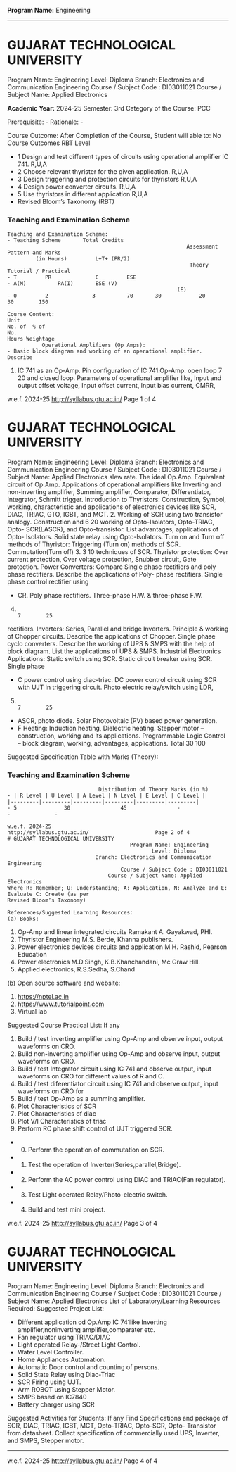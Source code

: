 **Program Name:** Engineering

---

# GUJARAT TECHNOLOGICAL UNIVERSITY
Program Name: Engineering
Level: Diploma
Branch: Electronics and Communication Engineering
Course / Subject Code : DI03011021
Course / Subject Name: Applied Electronics

**Academic Year:** 2024-25
Semester:                            3rd
Category of the Course:              PCC

Prerequisite:         -
Rationale:            -

Course Outcome:
After Completion of the Course, Student will able to:
No                                      Course Outcomes                                           RBT Level
- 1     Design and test different types of circuits using operational amplifier IC 741.        R,U,A
- 2     Choose relevant thyrister for the given application.                                   R,U,A
- 3     Design triggering and protection circuits for thyristors                               R,U,A
- 4     Design power converter circuits.                                                       R,U,A
- 5 Use thyristors in different application                                                   R,U,A
- Revised Bloom’s Taxonomy (RBT)

### Teaching and Examination Scheme

```
Teaching and Examination Scheme:
- Teaching Scheme       Total Credits
                                                         Assessment Pattern and Marks
         (in Hours)         L+T+ (PR/2)
                                                          Theory          Tutorial / Practical
- T         PR              C         ESE
- A(M)          PA(I)       ESE (V)
                                                      (E)
- 0         2              3          70       30            20             30        150

Course Content:
Unit                                                                                 No. of  % of
No.                                                                                  Hours Weightage
           Operational Amplifiers (Op Amps):
- Basic block diagram and working of an operational amplifier. Describe
```

1. IC 741 as an Op-Amp. Pin configuration of IC 741.Op-Amp: open loop            7            20
and closed loop. Parameters of operational amplifier like, Input and
output offset voltage, Input offset current, Input bias current, CMRR,

w.e.f. 2024-25                                  http://syllabus.gtu.ac.in/                        Page 1 of 4
# GUJARAT TECHNOLOGICAL UNIVERSITY
Program Name: Engineering
Level: Diploma
Branch: Electronics and Communication Engineering
Course / Subject Code : DI03011021
Course / Subject Name: Applied Electronics
slew rate. The ideal Op.Amp. Equivalent circuit of Op.Amp.
Applications of operational amplifiers like Inverting and non-inverting
amplifier, Summing amplifier, Comparator, Differentiator, Integrator,
Schmitt trigger.
Introduction to Thyristors:
Construction, Symbol, working, characteristic and applications of
electronics devices like SCR, DIAC, TRIAC, GTO, IGBT, and MCT.
2. Working of SCR using two transistor analogy. Construction and                  6        20
working of Opto-Isolators, Opto-TRIAC, Opto- SCR(LASCR), and
Opto-transistor. List advantages, applications of Opto- Isolators. Solid
state relay using Opto-Isolators.
Turn on and Turn off methods of Thyristor:
Triggering (Turn on) methods of SCR. Commutation(Turn off)
3.                                                                                    3        10
techniques of SCR. Thyristor protection: Over current protection, Over
voltage protection, Snubber circuit, Gate protection.
Power Converters:
Compare Single phase rectifiers and poly phase rectifiers. Describe the
applications of Poly- phase rectifiers. Single phase control rectifier using
- CR. Poly phase rectifiers. Three-phase H.W. & three-phase F.W.
4.                                                                                    7        25
rectifiers. Inverters: Series, Parallel and bridge Inverters. Principle &
working of Chopper circuits. Describe the applications of Chopper.
Single phase cyclo converters. Describe the working of UPS & SMPS
with the help of block diagram. List the applications of UPS & SMPS.
Industrial Electronics Applications:
Static switch using SCR. Static circuit breaker using SCR. Single phase
- C power control using diac-triac. DC power control circuit using SCR
with UJT in triggering circuit. Photo electric relay/switch using LDR,
5.                                                                                    7        25
- ASCR, photo diode. Solar Photovoltaic (PV) based power generation.
- F Heating: Induction heating, Dielectric heating. Stepper motor –
construction, working and its applications. Programmable Logic Control
– block diagram, working, advantages, applications.
Total                                       30      100

Suggested Specification Table with Marks (Theory):
### Teaching and Examination Scheme

```
                             Distribution of Theory Marks (in %)
- | R Level | U Level | A Level | N Level | E Level | C Level |
|---------|---------|---------|---------|---------|---------|
- 5               30                45                -                  -              -

w.e.f. 2024-25                                http://syllabus.gtu.ac.in/                     Page 2 of 4
# GUJARAT TECHNOLOGICAL UNIVERSITY
                                       Program Name: Engineering
                                              Level: Diploma
                            Branch: Electronics and Communication Engineering
                                    Course / Subject Code : DI03011021
                                Course / Subject Name: Applied Electronics
Where R: Remember; U: Understanding; A: Application, N: Analyze and E: Evaluate C: Create (as per
Revised Bloom’s Taxonomy)

References/Suggested Learning Resources:
(a) Books:
```

1. Op-Amp and linear integrated circuits Ramakant A. Gayakwad, PHI.
2. Thyristor Engineering M.S. Berde, Khanna publishers.
3. Power electronics devices circuits and application M.H. Rashid, Pearson Education
4. Power electronics M.D.Singh, K.B.Khanchandani, Mc Graw Hill.
5. Applied electronics, R.S.Sedha, S.Chand

(b) Open source software and website:
1. https://nptel.ac.in
2. https://www.tutorialpoint.com
3. Virtual lab

Suggested Course Practical List: If any
1. Build / test inverting amplifier using Op-Amp and observe input, output waveforms on CRO.
2. Build non-inverting amplifier using Op-Amp and observe input, output waveforms on CRO.
3. Build / test Integrator circuit using IC 741 and observe output, input waveforms on CRO for
different values of R and C.
4. Build / test diferentiator circuit using IC 741 and observe output, input waveforms on CRO for
5. Build / test Op-Amp as a summing amplifier.
6. Plot Characteristics of SCR
7. Plot Characteristics of diac
8. Plot V/I Characteristics of triac
9. Perform RC phase shift control of UJT triggered SCR.
- 0. Perform the operation of commutation on SCR.
- 1. Test the operation of Inverter(Series,parallel,Bridge).
- 2. Perform the AC power control using DIAC and TRIAC(Fan regulator).
- 3. Test Light operated Relay/Photo-electric switch.
- 4. Build and test mini project.

w.e.f. 2024-25                             http://syllabus.gtu.ac.in/                      Page 3 of 4
# GUJARAT TECHNOLOGICAL UNIVERSITY
Program Name: Engineering
Level: Diploma
Branch: Electronics and Communication Engineering
Course / Subject Code : DI03011021
Course / Subject Name: Applied Electronics
List of Laboratory/Learning Resources Required:
Suggested Project List:
- Different application od Op.Amp IC 741like                   Inverting   amplifier,noninverting
amplifier,comparater etc.
- Fan regulator using TRIAC/DIAC
- Light operated Relay-/Street Light Control.
- Water Level Controller.
- Home Appliances Automation.
- Automatic Door control and counting of persons.
- Solid State Relay using Diac-Triac
- SCR Firing using UJT.
- Arm ROBOT using Stepper Motor.
- SMPS based on IC7840
- Battery charger using SCR

Suggested Activities for Students: If any
Find Specifications and package of SCR, DIAC, TRIAC, IGBT, MCT, Opto-TRIAC, Opto-SCR, Opto-
Transistor from datasheet.
Collect specification of commercially used UPS, Inverter, and SMPS, Stepper motor.

*******

w.e.f. 2024-25                              http://syllabus.gtu.ac.in/                  Page 4 of 4

